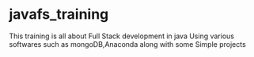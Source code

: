 # javafs_training
This training is all about Full Stack development in java Using various softwares such as mongoDB,Anaconda along with some Simple projects
